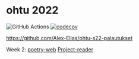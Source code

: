 # ohtu 2022

![GitHub Actions](https://github.com/Alex-Elias/ohtuvarasto/workflows/CI/badge.svg)
[![codecov](https://codecov.io/gh/Alex-Elias/ohtuvarasto/branch/main/graph/badge.svg?token=8S16R67GA0)](https://codecov.io/gh/Alex-Elias/ohtuvarasto)

https://github.com/Alex-Elias/ohtu-s22-palautukset

Week 2: [poetry-web](https://github.com/Alex-Elias/ohtu-s22-palautukset/tree/main/viikko2/poetry-web) [Project-reader](https://github.com/Alex-Elias/ohtu-s22-palautukset/tree/main/viikko2/project-reader)
